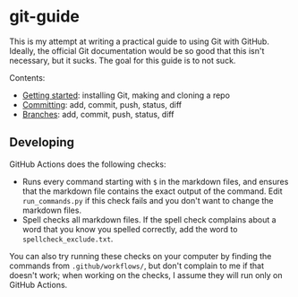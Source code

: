 # git-guide

This is my attempt at writing a practical guide to using Git with GitHub.
Ideally, the official Git documentation would be so good that this isn't necessary, but it sucks.
The goal for this guide is to not suck.

Contents:
- [Getting started](getting-started.md): installing Git, making and cloning a repo
- [Committing](committing.md): add, commit, push, status, diff
- [Branches](branches.md): add, commit, push, status, diff


## Developing

GitHub Actions does the following checks:
- Runs every command starting with `$` in the markdown files,
    and ensures that the markdown file contains the exact output of the command.
    Edit `run_commands.py` if this check fails and you don't want to change the markdown files.
- Spell checks all markdown files.
    If the spell check complains about a word that you know you spelled correctly,
    add the word to `spellcheck_exclude.txt`.

You can also try running these checks on your computer by finding the commands from `.github/workflows/`,
but don't complain to me if that doesn't work;
when working on the checks, I assume they will run only on GitHub Actions.
